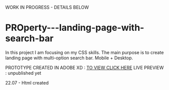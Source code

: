 WORK IN PROGRESS - DETAILS BELOW

# PROperty---landing-page-with-search-bar
In this project I am focusing on my CSS skills. The main purpose is to create landing page with multi-option search bar. Mobile + Desktop.

PROTOTYPE CREATED IN ADOBE XD :  <a href="http://serwer2250997.home.pl/property/property.jpg">TO VIEW CLICK HERE</a>
LIVE PREVIEW : unpublished yet


22.07 - Html created
